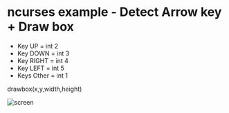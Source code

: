 # ncurses example - Detect Arrow key + Draw box

* Key UP = int 2
* Key DOWN = int 3
* Key RIGHT = int 4
* Key LEFT = int 5
* Keys Other = int 1

drawbox(x,y,width,height)

![screen](https://github.com/user4022/ncurses_example_1/blob/main/screenshot/screenshot.png?raw=true)
